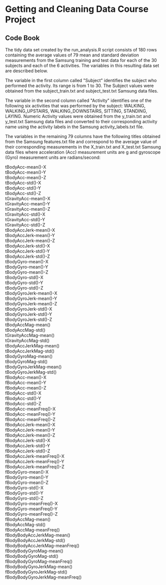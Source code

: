 # Getting and Cleaning Data Course Project

## Code Book

The tidy data set created by the run_analysis.R script consists of 180 rows
containing the average values of 79 mean and standard deviation measurements 
from the Samsung training and test data for each of the 30 subjects and each 
of the 6 activities. The variables in this resulting data set are described 
below.

The variable in the first column called "Subject" identifies the subject who 
performed the activity. Its range is from 1 to 30. The Subject values were 
obtained from the subject_train.txt and subject_test.txt Samsung data files.

The variable in the second column called "Activity" identifies one of the
following six activities that was performed by the subject: WALKING, 
WALKING_UPSTAIRS, WALKING_DOWNSTAIRS, SITTING, STANDING, LAYING. Numeric 
Activity values were obtained from the y_train.txt and y_test.txt Samsung data 
files and converted to their corresponding activity name using the activity 
labels in the Samsung activity_labels.txt file.

The variables in the remaining 79 columns have the following titles obtained
from the Samsung features.txt file and correspond to the average value of their 
corresponding measurements in the X_train.txt and X_test.txt Samsung data files 
where acceleration (Acc) measurement units are g and gyroscope (Gyro) 
measurement units are radians/second:

tBodyAcc-mean()-X	
tBodyAcc-mean()-Y	
tBodyAcc-mean()-Z	
tBodyAcc-std()-X	
tBodyAcc-std()-Y	
tBodyAcc-std()-Z	
tGravityAcc-mean()-X	
tGravityAcc-mean()-Y	
tGravityAcc-mean()-Z	
tGravityAcc-std()-X		
tGravityAcc-std()-Y		
tGravityAcc-std()-Z		
tBodyAccJerk-mean()-X	
tBodyAccJerk-mean()-Y	
tBodyAccJerk-mean()-Z	
tBodyAccJerk-std()-X	
tBodyAccJerk-std()-Y	
tBodyAccJerk-std()-Z	
tBodyGyro-mean()-X	
tBodyGyro-mean()-Y	
tBodyGyro-mean()-Z	
tBodyGyro-std()-X	
tBodyGyro-std()-Y	
tBodyGyro-std()-Z	
tBodyGyroJerk-mean()-X	
tBodyGyroJerk-mean()-Y	
tBodyGyroJerk-mean()-Z	
tBodyGyroJerk-std()-X	
tBodyGyroJerk-std()-Y	
tBodyGyroJerk-std()-Z	
tBodyAccMag-mean()	
tBodyAccMag-std()	
tGravityAccMag-mean()	
tGravityAccMag-std()	
tBodyAccJerkMag-mean()	
tBodyAccJerkMag-std()	
tBodyGyroMag-mean()		
tBodyGyroMag-std()		
tBodyGyroJerkMag-mean()		
tBodyGyroJerkMag-std()		
fBodyAcc-mean()-X	
fBodyAcc-mean()-Y	
fBodyAcc-mean()-Z	
fBodyAcc-std()-X	
fBodyAcc-std()-Y	
fBodyAcc-std()-Z	
fBodyAcc-meanFreq()-X	
fBodyAcc-meanFreq()-Y	
fBodyAcc-meanFreq()-Z	
fBodyAccJerk-mean()-X	
fBodyAccJerk-mean()-Y	
fBodyAccJerk-mean()-Z	
fBodyAccJerk-std()-X	
fBodyAccJerk-std()-Y	
fBodyAccJerk-std()-Z	
fBodyAccJerk-meanFreq()-X	
fBodyAccJerk-meanFreq()-Y	
fBodyAccJerk-meanFreq()-Z	
fBodyGyro-mean()-X	
fBodyGyro-mean()-Y	
fBodyGyro-mean()-Z	
fBodyGyro-std()-X	
fBodyGyro-std()-Y	
fBodyGyro-std()-Z	
fBodyGyro-meanFreq()-X	
fBodyGyro-meanFreq()-Y	
fBodyGyro-meanFreq()-Z	
fBodyAccMag-mean()	
fBodyAccMag-std()	
fBodyAccMag-meanFreq()	
fBodyBodyAccJerkMag-mean()	
fBodyBodyAccJerkMag-std()	
fBodyBodyAccJerkMag-meanFreq()	
fBodyBodyGyroMag-mean()		
fBodyBodyGyroMag-std()		
fBodyBodyGyroMag-meanFreq()		
fBodyBodyGyroJerkMag-mean()		
fBodyBodyGyroJerkMag-std()		
fBodyBodyGyroJerkMag-meanFreq()		

